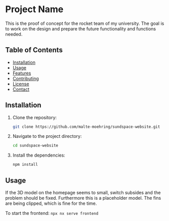 # Project Name

This is the proof of concept for the rocket team of my university. The goal is to work on the design and prepare the future functionality and functions needed.

## Table of Contents

- [Installation](#installation)
- [Usage](#usage)
- [Features](#features)
- [Contributing](#contributing)
- [License](#license)
- [Contact](#contact)

## Installation

1. Clone the repository:
    ```bash
    git clone https://github.com/malte-moehring/sundspace-website.git
    ```
2. Navigate to the project directory:
    ```bash
    cd sundspace-website
    ```
3. Install the dependencies:
    ```bash
    npm install
    ```

## Usage

If the 3D model on the homepage seems to small, switch subsides and the problem should be fixed. Furthermore this is a placeholder model. The fins are being clipped, which is fine for the time.

To start the frontend:
    ```
    npx nx serve frontend
    ```
